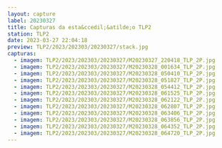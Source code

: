 ```yaml
---
layout: capture
label: 20230327
title: Capturas da esta&ccedil;&atilde;o TLP2
station: TLP2
date: 2023-03-27 22:04:18
preview: TLP2/2023/202303/20230327/stack.jpg
capturas:
  - imagem: TLP2/2023/202303/20230327/M20230327_220418_TLP_2P.jpg
  - imagem: TLP2/2023/202303/20230327/M20230328_001634_TLP_2P.jpg
  - imagem: TLP2/2023/202303/20230327/M20230328_050410_TLP_2P.jpg
  - imagem: TLP2/2023/202303/20230327/M20230328_051827_TLP_2P.jpg
  - imagem: TLP2/2023/202303/20230327/M20230328_054412_TLP_2P.jpg
  - imagem: TLP2/2023/202303/20230327/M20230328_061525_TLP_2P.jpg
  - imagem: TLP2/2023/202303/20230327/M20230328_062122_TLP_2P.jpg
  - imagem: TLP2/2023/202303/20230327/M20230328_062807_TLP_2P.jpg
  - imagem: TLP2/2023/202303/20230327/M20230328_063406_TLP_2P.jpg
  - imagem: TLP2/2023/202303/20230327/M20230328_063856_TLP_2P.jpg
  - imagem: TLP2/2023/202303/20230327/M20230328_064352_TLP_2P.jpg
  - imagem: TLP2/2023/202303/20230327/M20230328_064720_TLP_2P.jpg
---
```

